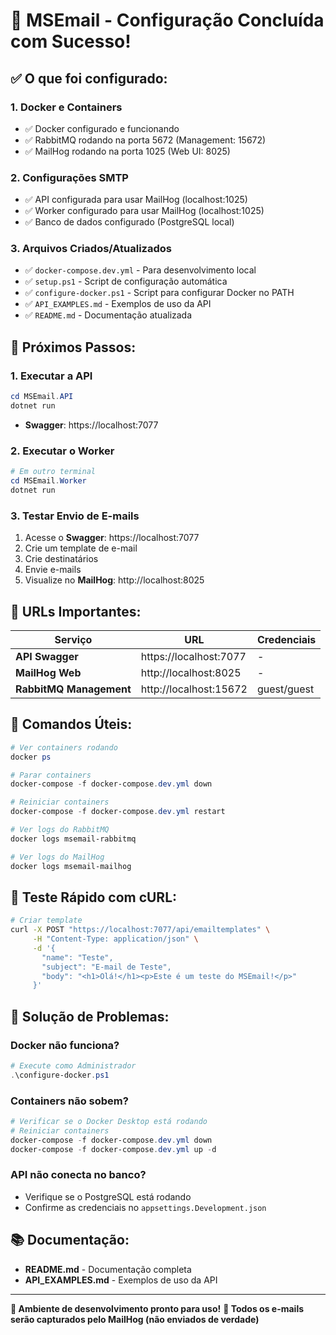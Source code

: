 # 🎉 MSEmail - Configuração Concluída com Sucesso!

## ✅ O que foi configurado:

### 1. **Docker e Containers**
- ✅ Docker configurado e funcionando
- ✅ RabbitMQ rodando na porta 5672 (Management: 15672)
- ✅ MailHog rodando na porta 1025 (Web UI: 8025)

### 2. **Configurações SMTP**
- ✅ API configurada para usar MailHog (localhost:1025)
- ✅ Worker configurado para usar MailHog (localhost:1025)
- ✅ Banco de dados configurado (PostgreSQL local)

### 3. **Arquivos Criados/Atualizados**
- ✅ `docker-compose.dev.yml` - Para desenvolvimento local
- ✅ `setup.ps1` - Script de configuração automática
- ✅ `configure-docker.ps1` - Script para configurar Docker no PATH
- ✅ `API_EXAMPLES.md` - Exemplos de uso da API
- ✅ `README.md` - Documentação atualizada

## 🚀 Próximos Passos:

### 1. **Executar a API**
```powershell
cd MSEmail.API
dotnet run
```
- **Swagger**: https://localhost:7077

### 2. **Executar o Worker**
```powershell
# Em outro terminal
cd MSEmail.Worker
dotnet run
```

### 3. **Testar Envio de E-mails**
1. Acesse o **Swagger**: https://localhost:7077
2. Crie um template de e-mail
3. Crie destinatários
4. Envie e-mails
5. Visualize no **MailHog**: http://localhost:8025

## 🔗 URLs Importantes:

| Serviço | URL | Credenciais |
|---------|-----|-------------|
| **API Swagger** | https://localhost:7077 | - |
| **MailHog Web** | http://localhost:8025 | - |
| **RabbitMQ Management** | http://localhost:15672 | guest/guest |

## 📝 Comandos Úteis:

```powershell
# Ver containers rodando
docker ps

# Parar containers
docker-compose -f docker-compose.dev.yml down

# Reiniciar containers
docker-compose -f docker-compose.dev.yml restart

# Ver logs do RabbitMQ
docker logs msemail-rabbitmq

# Ver logs do MailHog
docker logs msemail-mailhog
```

## 🧪 Teste Rápido com cURL:

```bash
# Criar template
curl -X POST "https://localhost:7077/api/emailtemplates" \
     -H "Content-Type: application/json" \
     -d '{
       "name": "Teste",
       "subject": "E-mail de Teste",
       "body": "<h1>Olá!</h1><p>Este é um teste do MSEmail!</p>"
     }'
```

## 🔧 Solução de Problemas:

### Docker não funciona?
```powershell
# Execute como Administrador
.\configure-docker.ps1
```

### Containers não sobem?
```powershell
# Verificar se o Docker Desktop está rodando
# Reiniciar containers
docker-compose -f docker-compose.dev.yml down
docker-compose -f docker-compose.dev.yml up -d
```

### API não conecta no banco?
- Verifique se o PostgreSQL está rodando
- Confirme as credenciais no `appsettings.Development.json`

## 📚 Documentação:

- **README.md** - Documentação completa
- **API_EXAMPLES.md** - Exemplos de uso da API

---

**🎯 Ambiente de desenvolvimento pronto para uso!**
**📧 Todos os e-mails serão capturados pelo MailHog (não enviados de verdade)**
